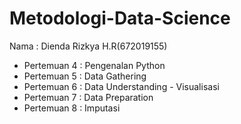 # Metodologi-Data-Science
Nama : Dienda Rizkya H.R(672019155)
- Pertemuan 4 : Pengenalan Python
- Pertemuan 5 : Data Gathering
- Pertemuan 6 : Data Understanding - Visualisasi
- Pertemuan 7 : Data Preparation
- Pertemuan 8 : Imputasi
